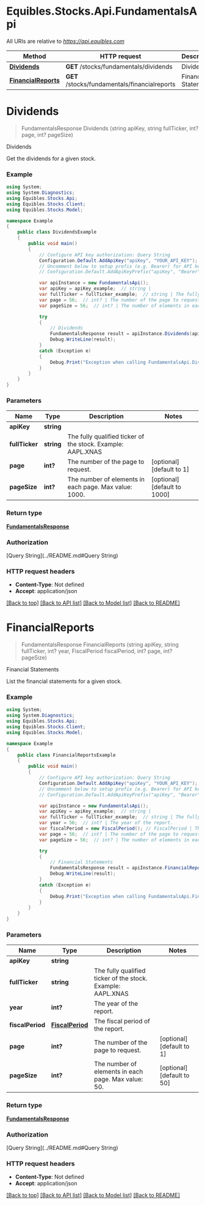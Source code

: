# Equibles.Stocks.Api.FundamentalsApi

All URIs are relative to *https://api.equibles.com*

Method | HTTP request | Description
------------- | ------------- | -------------
[**Dividends**](FundamentalsApi.md#dividends) | **GET** /stocks/fundamentals/dividends | Dividends
[**FinancialReports**](FundamentalsApi.md#financialreports) | **GET** /stocks/fundamentals/financialreports | Financial Statements

<a name="dividends"></a>
# **Dividends**
> FundamentalsResponse Dividends (string apiKey, string fullTicker, int? page, int? pageSize)

Dividends

Get the dividends for a given stock.

### Example
```csharp
using System;
using System.Diagnostics;
using Equibles.Stocks.Api;
using Equibles.Stocks.Client;
using Equibles.Stocks.Model;

namespace Example
{
    public class DividendsExample
    {
        public void main()
        {
            // Configure API key authorization: Query String
            Configuration.Default.AddApiKey("apiKey", "YOUR_API_KEY");
            // Uncomment below to setup prefix (e.g. Bearer) for API key, if needed
            // Configuration.Default.AddApiKeyPrefix("apiKey", "Bearer");

            var apiInstance = new FundamentalsApi();
            var apiKey = apiKey_example;  // string | 
            var fullTicker = fullTicker_example;  // string | The fully qualified ticker of the stock. Example: AAPL.XNAS
            var page = 56;  // int? | The number of the page to request. (optional)  (default to 1)
            var pageSize = 56;  // int? | The number of elements in each page. Max value: 1000. (optional)  (default to 1000)

            try
            {
                // Dividends
                FundamentalsResponse result = apiInstance.Dividends(apiKey, fullTicker, page, pageSize);
                Debug.WriteLine(result);
            }
            catch (Exception e)
            {
                Debug.Print("Exception when calling FundamentalsApi.Dividends: " + e.Message );
            }
        }
    }
}
```

### Parameters

Name | Type | Description  | Notes
------------- | ------------- | ------------- | -------------
 **apiKey** | **string**|  | 
 **fullTicker** | **string**| The fully qualified ticker of the stock. Example: AAPL.XNAS | 
 **page** | **int?**| The number of the page to request. | [optional] [default to 1]
 **pageSize** | **int?**| The number of elements in each page. Max value: 1000. | [optional] [default to 1000]

### Return type

[**FundamentalsResponse**](FundamentalsResponse.md)

### Authorization

[Query String](../README.md#Query String)

### HTTP request headers

 - **Content-Type**: Not defined
 - **Accept**: application/json

[[Back to top]](#) [[Back to API list]](../README.md#documentation-for-api-endpoints) [[Back to Model list]](../README.md#documentation-for-models) [[Back to README]](../README.md)
<a name="financialreports"></a>
# **FinancialReports**
> FundamentalsResponse FinancialReports (string apiKey, string fullTicker, int? year, FiscalPeriod fiscalPeriod, int? page, int? pageSize)

Financial Statements

List the financial statements for a given stock.

### Example
```csharp
using System;
using System.Diagnostics;
using Equibles.Stocks.Api;
using Equibles.Stocks.Client;
using Equibles.Stocks.Model;

namespace Example
{
    public class FinancialReportsExample
    {
        public void main()
        {
            // Configure API key authorization: Query String
            Configuration.Default.AddApiKey("apiKey", "YOUR_API_KEY");
            // Uncomment below to setup prefix (e.g. Bearer) for API key, if needed
            // Configuration.Default.AddApiKeyPrefix("apiKey", "Bearer");

            var apiInstance = new FundamentalsApi();
            var apiKey = apiKey_example;  // string | 
            var fullTicker = fullTicker_example;  // string | The fully qualified ticker of the stock. Example: AAPL.XNAS
            var year = 56;  // int? | The year of the report.
            var fiscalPeriod = new FiscalPeriod(); // FiscalPeriod | The fiscal period of the report.
            var page = 56;  // int? | The number of the page to request. (optional)  (default to 1)
            var pageSize = 56;  // int? | The number of elements in each page. Max value: 50. (optional)  (default to 50)

            try
            {
                // Financial Statements
                FundamentalsResponse result = apiInstance.FinancialReports(apiKey, fullTicker, year, fiscalPeriod, page, pageSize);
                Debug.WriteLine(result);
            }
            catch (Exception e)
            {
                Debug.Print("Exception when calling FundamentalsApi.FinancialReports: " + e.Message );
            }
        }
    }
}
```

### Parameters

Name | Type | Description  | Notes
------------- | ------------- | ------------- | -------------
 **apiKey** | **string**|  | 
 **fullTicker** | **string**| The fully qualified ticker of the stock. Example: AAPL.XNAS | 
 **year** | **int?**| The year of the report. | 
 **fiscalPeriod** | [**FiscalPeriod**](FiscalPeriod.md)| The fiscal period of the report. | 
 **page** | **int?**| The number of the page to request. | [optional] [default to 1]
 **pageSize** | **int?**| The number of elements in each page. Max value: 50. | [optional] [default to 50]

### Return type

[**FundamentalsResponse**](FundamentalsResponse.md)

### Authorization

[Query String](../README.md#Query String)

### HTTP request headers

 - **Content-Type**: Not defined
 - **Accept**: application/json

[[Back to top]](#) [[Back to API list]](../README.md#documentation-for-api-endpoints) [[Back to Model list]](../README.md#documentation-for-models) [[Back to README]](../README.md)
